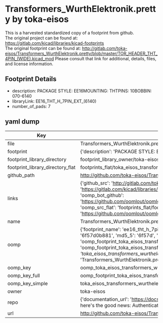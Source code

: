 # Transformers_WurthElektronik.pretty by toka-eisos  
This is a harvested standardized copy of a footprint from github.  
The original project can be found at:  
https://gitlab.com/kicad/libraries/kicad-footprints  
The original footprint can be found at:
http://gitlab.com/toka-eisos/Transformers_WurthElektronik.pretty/blob/master/TOR_HEADER_THT_4PIN_(WIDE).kicad_mod
Please consult that link for additional, details, files, and license information.  
## Footprint Details
* description: PACKAGE STYLE: EE16MOUNTING: THTPINS: 10BOBBIN: 070-6140  
* libraryLink: EE16_THT_H_7PIN_EXT_(6140)  
* number_of_pads: 7  
## yaml dump  
| Key | Value |  
| --- | --- |  
| file | Transformers_WurthElektronik.pretty/EE16_THT_H_7PIN_EXT_(6140).kicad_mod |  
| footprint | {'description': 'PACKAGE STYLE: EE16MOUNTING: THTPINS: 10BOBBIN: 070-6140', 'libraryLink': 'EE16_THT_H_7PIN_EXT_(6140)', 'number_of_pads': 7} |  
| footprint_library_directory | footprint_library_owner/toka-eisos_Transformers_WurthElektronik.pretty |  
| footprint_library_directory_flat | footprints_flat/toka_eisos_transformers_wurthelektronik_ee16_tht_h_7pin_ext_(6140)/working |  
| github_path | http://github.com/toka-eisos/Transformers_WurthElektronik.pretty/blob/master/EE16_THT_H_7PIN_EXT_(6140).kicad_mod |  
| links | {'github_src': 'http://gitlab.com/toka-eisos/Transformers_WurthElektronik.pretty/blob/master/TOR_HEADER_THT_4PIN_(WIDE).kicad_mod', 'github_src_repo': 'https://gitlab.com/kicad/libraries/kicad-footprints', 'oomp_bot': 'footprints/toka_eisos_transformers_wurthelektronik_ee16_tht_h_7pin_ext_(6140)/working', 'oomp_bot_github': 'https://github.com/oomlout/oomlout_oomp_footprint_bot/tree/main/footprints/toka_eisos_transformers_wurthelektronik_ee16_tht_h_7pin_ext_(6140)/working', 'oomp_src_flat': 'footprints_flat/footprints_flat/toka_eisos_transformers_wurthelektronik_ee16_tht_h_7pin_ext_(6140)/working', 'oomp_src_flat_github': 'https://github.com/oomlout/oomlout_oomp_footprint_src/tree/main/footprints_flat/toka_eisos_transformers_wurthelektronik_ee16_tht_h_7pin_ext_(6140)/working'} |  
| name | Transformers_WurthElektronik.pretty |  
| oomp | {'footprint_name': 'ee16_tht_h_7pin_ext_(6140)', 'library_name': 'transformers_wurthelektronik', 'md5': '6f57d0b8816ddb8ef94e9c1e49fbeceb', 'md5_10': '6f57d0b881', 'md5_5': '6f57d', 'md5_6': '6f57d0', 'oomp_key': 'oomp_toka_eisos_transformers_wurthelektronik_ee16_tht_h_7pin_ext_(6140)', 'oomp_key_extra': 'oomp_footprint_toka_eisos_transformers_wurthelektronik_ee16_tht_h_7pin_ext_(6140)', 'oomp_key_full': 'oomp_footprint_toka_eisos_transformers_wurthelektronik_ee16_tht_h_7pin_ext_(6140)_6f57d0', 'oomp_key_simple': 'toka_eisos_transformers_wurthelektronik_ee16_tht_h_7pin_ext_(6140)', 'original_filename': 'Transformers_WurthElektronik.pretty/EE16_THT_H_7PIN_EXT_(6140).kicad_mod', 'owner_name': 'toka_eisos'} |  
| oomp_key | oomp_toka_eisos_transformers_wurthelektronik_ee16_tht_h_7pin_ext_(6140) |  
| oomp_key_full | oomp_footprint_toka_eisos_transformers_wurthelektronik_ee16_tht_h_7pin_ext_(6140) |  
| oomp_key_simple | toka_eisos_transformers_wurthelektronik_ee16_tht_h_7pin_ext_(6140) |  
| owner | toka-eisos |  
| repo | {'documentation_url': 'https://docs.github.com/rest/overview/resources-in-the-rest-api#rate-limiting', 'message': "API rate limit exceeded for 84.66.173.59. (But here's the good news: Authenticated requests get a higher rate limit. Check out the documentation for more details.)"} |  
| url | http://github.com/toka-eisos/Transformers_WurthElektronik.pretty |  

